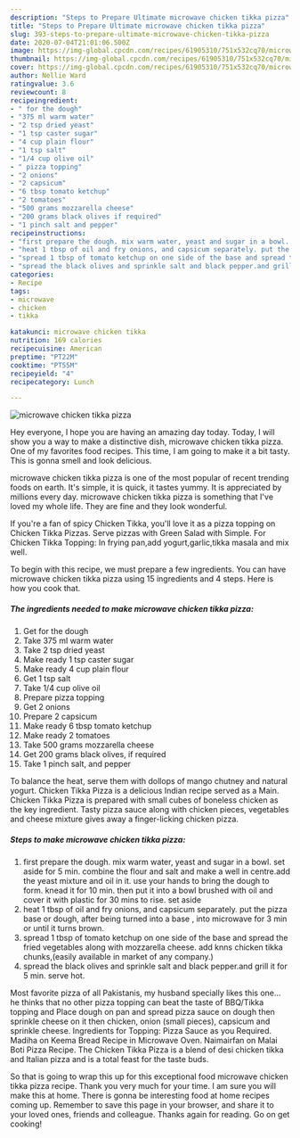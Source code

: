 ```yaml
---
description: "Steps to Prepare Ultimate microwave chicken tikka pizza"
title: "Steps to Prepare Ultimate microwave chicken tikka pizza"
slug: 393-steps-to-prepare-ultimate-microwave-chicken-tikka-pizza
date: 2020-07-04T21:01:06.500Z
image: https://img-global.cpcdn.com/recipes/61905310/751x532cq70/microwave-chicken-tikka-pizza-recipe-main-photo.jpg
thumbnail: https://img-global.cpcdn.com/recipes/61905310/751x532cq70/microwave-chicken-tikka-pizza-recipe-main-photo.jpg
cover: https://img-global.cpcdn.com/recipes/61905310/751x532cq70/microwave-chicken-tikka-pizza-recipe-main-photo.jpg
author: Nellie Ward
ratingvalue: 3.6
reviewcount: 8
recipeingredient:
- " for the dough"
- "375 ml warm water"
- "2 tsp dried yeast"
- "1 tsp caster sugar"
- "4 cup plain flour"
- "1 tsp salt"
- "1/4 cup olive oil"
- " pizza topping"
- "2 onions"
- "2 capsicum"
- "6 tbsp tomato ketchup"
- "2 tomatoes"
- "500 grams mozzarella cheese"
- "200 grams black olives if required"
- "1 pinch salt and pepper"
recipeinstructions:
- "first prepare the dough. mix warm water, yeast and sugar in a bowl. set aside for 5 min. combine the flour and salt and make a well in centre.add the yeast mixture and oil in it. use your hands to bring the dough to form. knead it for 10 min. then put it into a bowl brushed with oil and cover it with plastic for 30 mins to rise. set aside"
- "heat 1 tbsp of oil and fry onions, and capsicum separately. put the pizza base or dough, after being turned into a base , into microwave for 3 min or until it turns brown."
- "spread 1 tbsp of tomato ketchup on one side of the base and spread the fried vegetables along with mozzarella cheese. add knns chicken tikka chunks,(easily available in market of any company.)"
- "spread the black olives and sprinkle salt and black pepper.and grill it for 5 min. serve hot."
categories:
- Recipe
tags:
- microwave
- chicken
- tikka

katakunci: microwave chicken tikka 
nutrition: 169 calories
recipecuisine: American
preptime: "PT22M"
cooktime: "PT55M"
recipeyield: "4"
recipecategory: Lunch

---
```



![microwave chicken tikka pizza](https://img-global.cpcdn.com/recipes/61905310/751x532cq70/microwave-chicken-tikka-pizza-recipe-main-photo.jpg)

Hey everyone, I hope you are having an amazing day today. Today, I will show you a way to make a distinctive dish, microwave chicken tikka pizza. One of my favorites food recipes. This time, I am going to make it a bit tasty. This is gonna smell and look delicious.

microwave chicken tikka pizza is one of the most popular of recent trending foods on earth. It's simple, it is quick, it tastes yummy. It is appreciated by millions every day. microwave chicken tikka pizza is something that I've loved my whole life. They are fine and they look wonderful.

If you&#39;re a fan of spicy Chicken Tikka, you&#39;ll love it as a pizza topping on Chicken Tikka Pizzas. Serve pizzas with Green Salad with Simple. For Chicken Tikka Topping: In frying pan,add yogurt,garlic,tikka masala and mix well.


To begin with this recipe, we must prepare a few ingredients. You can have microwave chicken tikka pizza using 15 ingredients and 4 steps. Here is how you cook that.

<!--inarticleads1-->

##### The ingredients needed to make microwave chicken tikka pizza:

1. Get  for the dough
1. Take 375 ml warm water
1. Take 2 tsp dried yeast
1. Make ready 1 tsp caster sugar
1. Make ready 4 cup plain flour
1. Get 1 tsp salt
1. Take 1/4 cup olive oil
1. Prepare  pizza topping
1. Get 2 onions
1. Prepare 2 capsicum
1. Make ready 6 tbsp tomato ketchup
1. Make ready 2 tomatoes
1. Take 500 grams mozzarella cheese
1. Get 200 grams black olives, if required
1. Take 1 pinch salt, and pepper


To balance the heat, serve them with dollops of mango chutney and natural yogurt. Chicken Tikka Pizza is a delicious Indian recipe served as a Main. Chicken Tikka Pizza is prepared with small cubes of boneless chicken as the key ingredient. Tasty pizza sauce along with chicken pieces, vegetables and cheese mixture gives away a finger-licking chicken pizza. 

<!--inarticleads2-->

##### Steps to make microwave chicken tikka pizza:

1. first prepare the dough. mix warm water, yeast and sugar in a bowl. set aside for 5 min. combine the flour and salt and make a well in centre.add the yeast mixture and oil in it. use your hands to bring the dough to form. knead it for 10 min. then put it into a bowl brushed with oil and cover it with plastic for 30 mins to rise. set aside
1. heat 1 tbsp of oil and fry onions, and capsicum separately. put the pizza base or dough, after being turned into a base , into microwave for 3 min or until it turns brown.
1. spread 1 tbsp of tomato ketchup on one side of the base and spread the fried vegetables along with mozzarella cheese. add knns chicken tikka chunks,(easily available in market of any company.)
1. spread the black olives and sprinkle salt and black pepper.and grill it for 5 min. serve hot.


Most favorite pizza of all Pakistanis, my husband specially likes this one… he thinks that no other pizza topping can beat the taste of BBQ/Tikka topping and Place dough on pan and spread pizza sauce on dough then sprinkle cheese on it then chicken, onion (small pieces), capsicum and sprinkle cheese. Ingredients for Topping: Pizza Sauce as you Required. Madiha on Keema Bread Recipe in Microwave Oven. Naimairfan on Malai Boti Pizza Recipe. The Chicken Tikka Pizza is a blend of desi chicken tikka and Italian pizza and is a total feast for the taste buds. 

So that is going to wrap this up for this exceptional food microwave chicken tikka pizza recipe. Thank you very much for your time. I am sure you will make this at home. There is gonna be interesting food at home recipes coming up. Remember to save this page in your browser, and share it to your loved ones, friends and colleague. Thanks again for reading. Go on get cooking!
